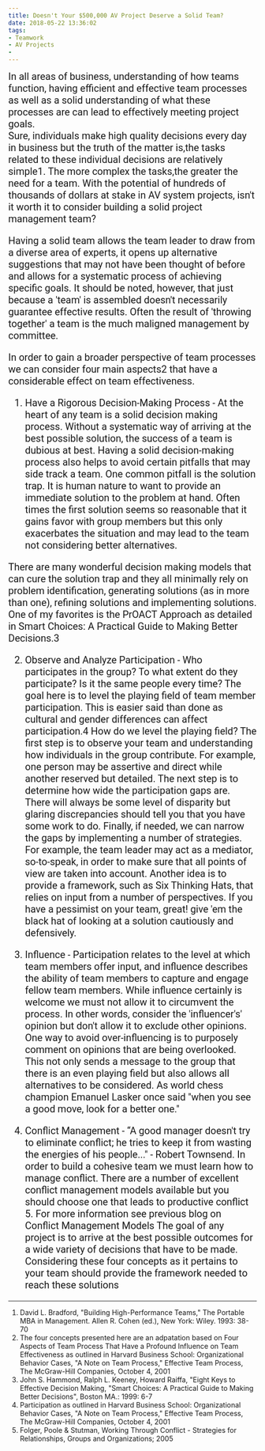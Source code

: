 ```yaml
---
title: Doesn't Your $500,000 AV Project Deserve a Solid Team?
date: 2018-05-22 13:36:02
tags: 
- Teamwork
- AV Projects
- 
---
```

<link href="https://fonts.googleapis.com/css?family=Roboto|Yanone+Kaffeesatz" rel="stylesheet">
<div style="font-family: 'Roboto', sans-serif; font-size: 20px;">
In all areas of business, understanding of how teams function, having efficient and effective team processes as well as a solid understanding of what these processes are can lead to effectively meeting project goals.
</div>
<div style="font-family: 'Roboto', sans-serif; font-size: 20px;">
Sure, individuals make high quality decisions every day in business but the truth of the matter is,the tasks related to these individual decisions are relatively simple1. The more complex the tasks,the greater the need for a team. With the potential of hundreds of thousands of dollars at stake in AV system projects, isn't it worth it to consider building a solid project management team?

Having a solid team allows the team leader to draw from a diverse area of experts, it opens up alternative suggestions that may not have been thought of before and allows for a systematic process of achieving specific goals. It should be noted, however, that just because a 'team' is assembled doesn't necessarily guarantee effective results. Often the result of 'throwing together' a team is the much maligned management by committee.

In order to gain a broader perspective of team processes we can consider four main aspects2 that have a considerable effect on team effectiveness.

1. Have a Rigorous Decision-Making Process - At the heart of any team is a solid decision making process. Without a systematic way of arriving at the best possible solution, the success of a team is dubious at best. Having a solid decision-making process also helps to avoid certain pitfalls that may side track a team. One common pitfall is the solution trap. It is human nature to want to provide an immediate solution to the problem at hand. Often times the first solution seems so reasonable that it gains favor with group members but this only exacerbates the situation and may lead to the team not considering better alternatives.

There are many wonderful decision making models that can cure the solution trap and they all minimally rely on problem identification, generating solutions (as in more than one), refining solutions and implementing solutions. One of my favorites is the PrOACT Approach as detailed in Smart Choices: A Practical Guide to Making Better Decisions.3

2. Observe and Analyze Participation - Who participates in the group? To what extent do they participate? Is it the same people every time? The goal here is to level the playing field of team member participation. This is easier said than done as cultural and gender differences can affect participation.4 How do we level the playing field? The first step is to observe your team and understanding how individuals in the group contribute. For example, one person may be assertive and direct while another reserved but detailed. The next step is to determine how wide the participation gaps are. There will always be some level of disparity but glaring discrepancies should tell you that you have some work to do. Finally, if needed, we can narrow the gaps by implementing a number of strategies. For example, the team leader may act as a mediator, so-to-speak, in order to make sure that all points of view are taken into account. Another idea is to provide a framework, such as Six Thinking Hats, that relies on input from a number of perspectives. If you have a pessimist on your team, great! give 'em the black hat of looking at a solution cautiously and defensively.

3. Influence - Participation relates to the level at which team members offer input, and influence describes the ability of team members to capture and engage fellow team members. While influence certainly is welcome we must not allow it to circumvent the process. In other words, consider the 'influencer's' opinion but don't allow it to exclude other opinions. One way to avoid over-influencing is to purposely comment on opinions that are being overlooked. This not only sends a message to the group that there is an even playing field but also allows all alternatives to be considered. As world chess champion Emanuel Lasker once said "when you see a good move, look for a better one."

4. Conflict Management - “A good manager doesn't try to eliminate conflict; he tries to keep it from wasting the energies of his people..." - Robert Townsend.
In order to build a cohesive team we must learn how to manage conflict. There are a number of excellent conflict management models available but you should choose one that leads to productive conflict 5. For more information see previous blog on Conflict Management Models
The goal of any project is to arrive at the best possible outcomes for a wide variety of decisions that have to be made. Considering these four concepts as it pertains to your team should provide the framework needed to reach these solutions
</div>
<hr>

1. David L. Bradford, "Building High-Performance Teams," The Portable MBA in Management. Allen R. Cohen (ed.),
New York: Wiley. 1993: 38-70
2. The four concepts presented here are an adpatation based on Four Aspects of Team Process That Have a
Profound Influence on Team Effectiveness as outlined in Harvard Business School: Organizational Behavior Cases,
"A Note on Team Process," Effective Team Process, The McGraw-Hill Companies, October 4, 2001
3. John S. Hammond, Ralph L. Keeney, Howard Raiffa, "Eight Keys to Effective Decision Making, "Smart Choices: A
Practical Guide to Making Better Decisions", Boston MA.: 1999: 6-7
4. Participation as outlined in Harvard Business School: Organizational Behavior Cases, "A Note on Team Process,"
Effective Team Process, The McGraw-Hill Companies, October 4, 2001
5. Folger, Poole & Stutman, Working Through Conflict - Strategies for Relationships, Groups and Organizations;
2005

